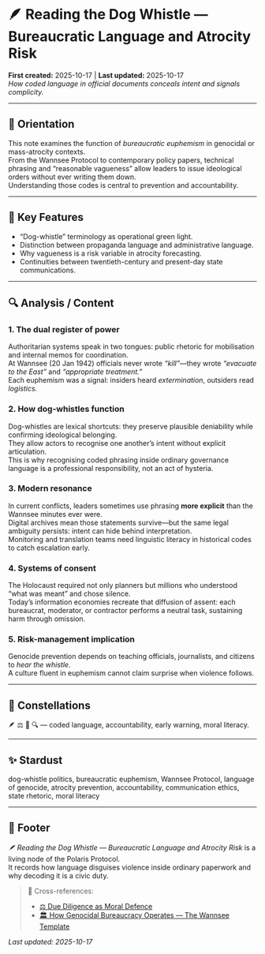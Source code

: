 # 🪶 Reading the Dog Whistle — Bureaucratic Language and Atrocity Risk  
**First created:** 2025-10-17 | **Last updated:** 2025-10-17  
*How coded language in official documents conceals intent and signals complicity.*

---

## 🧭 Orientation  
This note examines the function of *bureaucratic euphemism* in genocidal or mass-atrocity contexts.  
From the Wannsee Protocol to contemporary policy papers, technical phrasing and “reasonable vagueness” allow leaders to issue ideological orders without ever writing them down.  
Understanding those codes is central to prevention and accountability.

---

## 🧩 Key Features  
- “Dog-whistle” terminology as operational green light.  
- Distinction between propaganda language and administrative language.  
- Why vagueness is a risk variable in atrocity forecasting.  
- Continuities between twentieth-century and present-day state communications.

---

## 🔍 Analysis / Content  
### 1. The dual register of power  
Authoritarian systems speak in two tongues: public rhetoric for mobilisation and internal memos for coordination.  
At Wannsee (20 Jan 1942) officials never wrote *“kill”*—they wrote *“evacuate to the East”* and *“appropriate treatment.”*  
Each euphemism was a signal: insiders heard *extermination*, outsiders read *logistics.*

### 2. How dog-whistles function  
Dog-whistles are lexical shortcuts: they preserve plausible deniability while confirming ideological belonging.  
They allow actors to recognise one another’s intent without explicit articulation.  
This is why recognising coded phrasing inside ordinary governance language is a professional responsibility, not an act of hysteria.

### 3. Modern resonance  
In current conflicts, leaders sometimes use phrasing **more explicit** than the Wannsee minutes ever were.  
Digital archives mean those statements survive—but the same legal ambiguity persists: intent can hide behind interpretation.  
Monitoring and translation teams need linguistic literacy in historical codes to catch escalation early.

### 4. Systems of consent  
The Holocaust required not only planners but millions who understood “what was meant” and chose silence.  
Today’s information economies recreate that diffusion of assent: each bureaucrat, moderator, or contractor performs a neutral task, sustaining harm through omission.

### 5. Risk-management implication  
Genocide prevention depends on teaching officials, journalists, and citizens to *hear the whistle*.  
A culture fluent in euphemism cannot claim surprise when violence follows.

---

## 🌌 Constellations  
🪶 ⚖️ 🧿 🔍 — coded language, accountability, early warning, moral literacy.

---

## ✨ Stardust  
dog-whistle politics, bureaucratic euphemism, Wannsee Protocol, language of genocide, atrocity prevention, accountability, communication ethics, state rhetoric, moral literacy  

---

## 🏮 Footer  
*🪶 Reading the Dog Whistle — Bureaucratic Language and Atrocity Risk* is a living node of the Polaris Protocol.  
It records how language disguises violence inside ordinary paperwork and why decoding it is a civic duty.  

> 📡 Cross-references:  
> - [⚖️ Due Diligence as Moral Defence](⚖️_due_diligence_as_moral_defence.md)  
> - [🏛️ How Genocidal Bureaucracy Operates — The Wannsee Template](🏛️_how_genocidal_bureaucracy_operates_the_wannsee_template.md)  

_Last updated: 2025-10-17_
